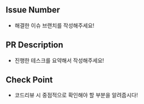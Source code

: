 ## Issue Number
- 해결한 이슈 브랜치를 작성해주세요!

## PR Description
- 진행한 테스크를 요약해서 작성해주세요!

## Check Point
- 코드리뷰 시 중점적으로 확인해야 할 부분을 알려줍시다!
